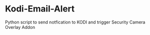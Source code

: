 # Kodi-Email-Alert
Python script to send notfication to KODI and trigger Security Camera Overlay Addon
